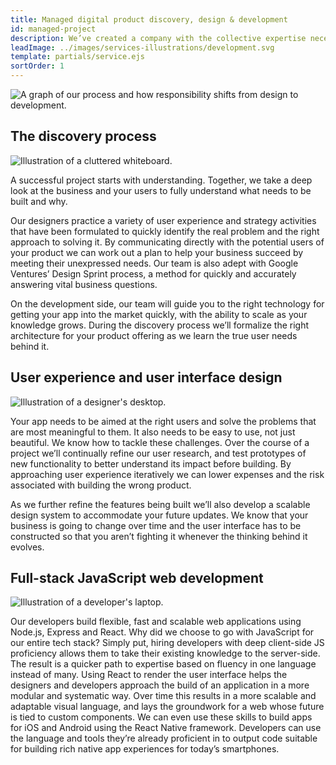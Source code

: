 ```yaml
---
title: Managed digital product discovery, design & development
id: managed-project
description: We’ve created a company with the collective expertise necessary to build and ship great products for web and mobile. Whether you’re a small team getting your first app out the door or a larger organization that needs an outside perspective, our expert designers and developers have a track record of delivering great work efficiently.
leadImage: ../images/services-illustrations/development.svg
template: partials/service.ejs
sortOrder: 1
---
```


<div class="process-graph-container">
  <picture>
    <source media="(min-width: 700px)" srcset="../../images/services-illustrations/process-graph-wide.svg">
    <img src="../../images/services-illustrations/process-graph-narrow.svg" alt="A graph of our process and how responsibility shifts from design to development.">
  </picture>
</div>

<h2>The discovery process</h2>

<div class="services--container-image right">
  <img src="../../images/services-illustrations/discovery.svg" alt="Illustration of a cluttered whiteboard." />
</div>

<p>A successful project starts with understanding. Together, we take a deep look at the business and your users to fully understand what needs to be built and why.</p>

<p>Our designers practice a variety of user experience and strategy activities that have been formulated to quickly identify the real problem and the right approach to solving it. By communicating directly with the potential users of your product we can work out a plan to help your business succeed by meeting their unexpressed needs. Our team is also adept with Google Ventures’ Design Sprint process, a method for quickly and accurately answering vital business questions.</p>

<p>On the development side, our team will guide you to the right technology for getting your app into the market quickly, with the ability to scale as your knowledge grows. During the discovery process we’ll formalize the right architecture for your product offering as we learn the true user needs behind it.</p>

<h2>User experience and user interface design</h2>

<div class="services--container-image right">
  <img src="../../images/services-illustrations/design.svg" alt="Illustration of a designer's desktop." />
</div>

<p>Your app needs to be aimed at the right users and solve the problems that are most meaningful to them. It also needs to be easy to use, not just beautiful. We know how to tackle these challenges. Over the course of a project we’ll continually refine our user research, and test prototypes of new functionality to better understand its impact before building. By approaching user experience iteratively we can lower expenses and the risk associated with building the wrong product.</p>

<p>As we further refine the features being built we’ll also develop a scalable design system to accommodate your future updates. We know that your business is going to change over time and the user interface has to be constructed so that you aren’t fighting it whenever the thinking behind it evolves.</p>

<h2>Full-stack JavaScript web development</h2>

<div class="services--container-image right">
  <img src="../../images/services-illustrations/development.svg" alt="Illustration of a developer's laptop." />
</div>

<p>Our developers build flexible, fast and scalable web applications using Node.js, Express and React. Why did we choose to go with JavaScript for our entire tech stack? Simply put, hiring developers with deep client-side JS proficiency allows them to take their existing knowledge to the server-side. The result is a quicker path to expertise based on fluency in one language instead of many.
Using React to render the user interface helps the designers and developers approach the build of an application in a more modular and systematic way. Over time this results in a more scalable and adaptable visual language, and lays the groundwork for a web whose future is tied to custom components.
We can even use these skills to build apps for iOS and Android using the React Native framework. Developers can use the language and tools they’re already proficient in to output code suitable for building rich native app experiences for today’s smartphones.</p>
